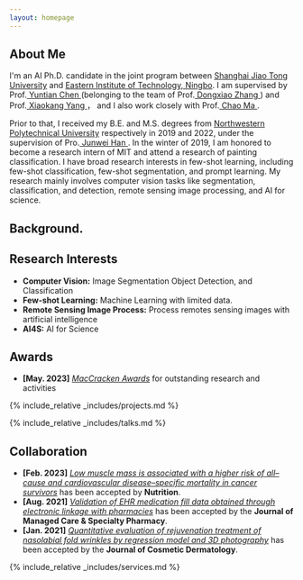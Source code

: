 ```yaml
---
layout: homepage
---
```


## About Me

I'm an AI Ph.D. candidate in the joint program between <a href="https://www.sjtu.edu.cn/" target="_blank"> Shanghai Jiao Tong University</a> and <a href="https://www.eitech.edu.cn/" target="_blank"> Eastern Institute of Technology, Ningbo</a>. I am supervised by  Prof.<a href="https://www.eias.ac.cn/?tid=31&p=teacher" target="_blank"> Yuntian Chen </a> (belonging to the team of Prof.<a href="https://www.eias.ac.cn/?tid=63&p=teacher" target="_blank"> Dongxiao Zhang </a>) and Prof.<a href="https://scholar.google.com/citations?user=yDEavdMAAAAJ&hl=zh-CN" target="_blank"> Xiaokang Yang </a>， and I also work closely with  Prof.<a href="https://vision.sjtu.edu.cn/" target="_blank"> Chao Ma </a>.

Prior to that, I  received my B.E. and M.S. degrees from <a href="https://www.nwpu.edu.cn/" target="_blank"> Northwestern Polytechnical University</a> respectively in 2019 and 2022, under the supervision of Pro.<a href="https://scholar.google.ae/citations?user=xrqsoesAAAAJ&hl=zh-CN" target="_blank"> Junwei Han </a>.  In the winter of 2019, I am honored to become a research intern of MIT and attend a research of painting classification.
I have broad research interests in few-shot learning, including few-shot classification, few-shot segmentation, and prompt learning.  My research mainly involves computer vision tasks like segmentation, classification, and detection, remote sensing image processing, and AI for science.  

## Background.

## Research Interests
- **Computer Vision:** Image Segmentation Object Detection, and Classification
- **Few-shot Learning:** Machine Learning with limited data.
- **Remote Sensing Image Process:** Process remotes sensing images with artificial intelligence
- **AI4S:** AI for Science


## Awards
- **[May. 2023]** <a href="https://gsas.nyu.edu/admissions/financial-aid/graduate-school-fellowships-and-assistantships.html" target="_blank">*MacCracken Awards*</a> for outstanding research and activities


<!-- {% include_relative _includes/publications.md %} -->

{% include_relative _includes/projects.md %}

{% include_relative _includes/talks.md %}







## Collaboration

<!-- - **[Feb. 2020]** Our paper about incremental learning is accepted to CVPR 2020.
- **[Feb. 2020]** We will host the ACM Multimedia Asia 2020 conference in Singapore!
- **[Sept. 2019]** Our paper about few-shot learning is accepted to NeurIPS 2019. -->
- **[Feb. 2023]** <a href="https://www.sciencedirect.com/science/article/pii/S089990072200346X" target="_blank">*Low muscle mass is associated with a higher risk of all–cause and cardiovascular disease–specific mortality in cancer survivors*</a> has been accepted by **Nutrition**. 
- **[Aug. 2021]** <a href="https://www.jmcp.org/doi/full/10.18553/jmcp.2021.27.10.1482" target="_blank">*Validation of EHR medication fill data obtained through electronic linkage with pharmacies*</a> has been accepted by the **Journal of Managed Care & Specialty Pharmacy**.
- **[Jan. 2021]** <a href="https://onlinelibrary.wiley.com/doi/abs/10.1111/jocd.13486" target="_blank">*Quantitative evaluation of rejuvenation treatment of nasolabial fold wrinkles by regression model and 3D photography*</a> has been accepted by the **Journal of Cosmetic Dermatology**.


{% include_relative _includes/services.md %}


